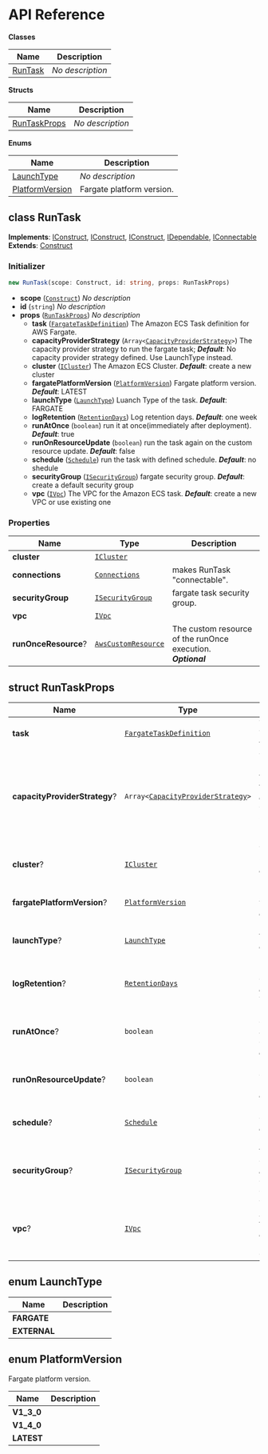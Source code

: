 # API Reference

**Classes**

Name|Description
----|-----------
[RunTask](#cdk-fargate-run-task-runtask)|*No description*


**Structs**

Name|Description
----|-----------
[RunTaskProps](#cdk-fargate-run-task-runtaskprops)|*No description*


**Enums**

Name|Description
----|-----------
[LaunchType](#cdk-fargate-run-task-launchtype)|*No description*
[PlatformVersion](#cdk-fargate-run-task-platformversion)|Fargate platform version.



## class RunTask  <a id="cdk-fargate-run-task-runtask"></a>



__Implements__: [IConstruct](#constructs-iconstruct), [IConstruct](#aws-cdk-core-iconstruct), [IConstruct](#constructs-iconstruct), [IDependable](#aws-cdk-core-idependable), [IConnectable](#aws-cdk-aws-ec2-iconnectable)
__Extends__: [Construct](#aws-cdk-core-construct)

### Initializer




```ts
new RunTask(scope: Construct, id: string, props: RunTaskProps)
```

* **scope** (<code>[Construct](#aws-cdk-core-construct)</code>)  *No description*
* **id** (<code>string</code>)  *No description*
* **props** (<code>[RunTaskProps](#cdk-fargate-run-task-runtaskprops)</code>)  *No description*
  * **task** (<code>[FargateTaskDefinition](#aws-cdk-aws-ecs-fargatetaskdefinition)</code>)  The Amazon ECS Task definition for AWS Fargate. 
  * **capacityProviderStrategy** (<code>Array<[CapacityProviderStrategy](#aws-cdk-aws-ecs-capacityproviderstrategy)></code>)  The capacity provider strategy to run the fargate task; __*Default*__: No capacity provider strategy defined. Use LaunchType instead.
  * **cluster** (<code>[ICluster](#aws-cdk-aws-ecs-icluster)</code>)  The Amazon ECS Cluster. __*Default*__: create a new cluster
  * **fargatePlatformVersion** (<code>[PlatformVersion](#cdk-fargate-run-task-platformversion)</code>)  Fargate platform version. __*Default*__: LATEST
  * **launchType** (<code>[LaunchType](#cdk-fargate-run-task-launchtype)</code>)  Luanch Type of the task. __*Default*__: FARGATE
  * **logRetention** (<code>[RetentionDays](#aws-cdk-aws-logs-retentiondays)</code>)  Log retention days. __*Default*__: one week
  * **runAtOnce** (<code>boolean</code>)  run it at once(immediately after deployment). __*Default*__: true
  * **runOnResourceUpdate** (<code>boolean</code>)  run the task again on the custom resource update. __*Default*__: false
  * **schedule** (<code>[Schedule](#aws-cdk-aws-events-schedule)</code>)  run the task with defined schedule. __*Default*__: no shedule
  * **securityGroup** (<code>[ISecurityGroup](#aws-cdk-aws-ec2-isecuritygroup)</code>)  fargate security group. __*Default*__: create a default security group
  * **vpc** (<code>[IVpc](#aws-cdk-aws-ec2-ivpc)</code>)  The VPC for the Amazon ECS task. __*Default*__: create a new VPC or use existing one



### Properties


Name | Type | Description 
-----|------|-------------
**cluster** | <code>[ICluster](#aws-cdk-aws-ecs-icluster)</code> | <span></span>
**connections** | <code>[Connections](#aws-cdk-aws-ec2-connections)</code> | makes RunTask "connectable".
**securityGroup** | <code>[ISecurityGroup](#aws-cdk-aws-ec2-isecuritygroup)</code> | fargate task security group.
**vpc** | <code>[IVpc](#aws-cdk-aws-ec2-ivpc)</code> | <span></span>
**runOnceResource**? | <code>[AwsCustomResource](#aws-cdk-custom-resources-awscustomresource)</code> | The custom resource of the runOnce execution.<br/>__*Optional*__



## struct RunTaskProps  <a id="cdk-fargate-run-task-runtaskprops"></a>






Name | Type | Description 
-----|------|-------------
**task** | <code>[FargateTaskDefinition](#aws-cdk-aws-ecs-fargatetaskdefinition)</code> | The Amazon ECS Task definition for AWS Fargate.
**capacityProviderStrategy**? | <code>Array<[CapacityProviderStrategy](#aws-cdk-aws-ecs-capacityproviderstrategy)></code> | The capacity provider strategy to run the fargate task;<br/>__*Default*__: No capacity provider strategy defined. Use LaunchType instead.
**cluster**? | <code>[ICluster](#aws-cdk-aws-ecs-icluster)</code> | The Amazon ECS Cluster.<br/>__*Default*__: create a new cluster
**fargatePlatformVersion**? | <code>[PlatformVersion](#cdk-fargate-run-task-platformversion)</code> | Fargate platform version.<br/>__*Default*__: LATEST
**launchType**? | <code>[LaunchType](#cdk-fargate-run-task-launchtype)</code> | Luanch Type of the task.<br/>__*Default*__: FARGATE
**logRetention**? | <code>[RetentionDays](#aws-cdk-aws-logs-retentiondays)</code> | Log retention days.<br/>__*Default*__: one week
**runAtOnce**? | <code>boolean</code> | run it at once(immediately after deployment).<br/>__*Default*__: true
**runOnResourceUpdate**? | <code>boolean</code> | run the task again on the custom resource update.<br/>__*Default*__: false
**schedule**? | <code>[Schedule](#aws-cdk-aws-events-schedule)</code> | run the task with defined schedule.<br/>__*Default*__: no shedule
**securityGroup**? | <code>[ISecurityGroup](#aws-cdk-aws-ec2-isecuritygroup)</code> | fargate security group.<br/>__*Default*__: create a default security group
**vpc**? | <code>[IVpc](#aws-cdk-aws-ec2-ivpc)</code> | The VPC for the Amazon ECS task.<br/>__*Default*__: create a new VPC or use existing one



## enum LaunchType  <a id="cdk-fargate-run-task-launchtype"></a>



Name | Description
-----|-----
**FARGATE** |
**EXTERNAL** |


## enum PlatformVersion  <a id="cdk-fargate-run-task-platformversion"></a>

Fargate platform version.

Name | Description
-----|-----
**V1_3_0** |
**V1_4_0** |
**LATEST** |


